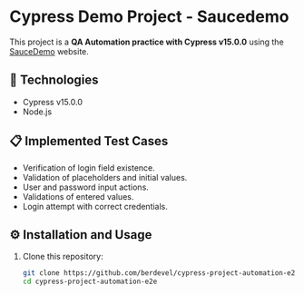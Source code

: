 # Cypress Demo Project - Saucedemo

This project is a **QA Automation practice with Cypress v15.0.0** using the [SauceDemo](https://www.saucedemo.com) website.

## 🚀 Technologies
- Cypress v15.0.0
- Node.js

## 📋 Implemented Test Cases
- Verification of login field existence.
- Validation of placeholders and initial values.
- User and password input actions.
- Validations of entered values.
- Login attempt with correct credentials.

## ⚙️ Installation and Usage
1. Clone this repository:
   ```bash
   git clone https://github.com/berdevel/cypress-project-automation-e2e.git
   cd cypress-project-automation-e2e
